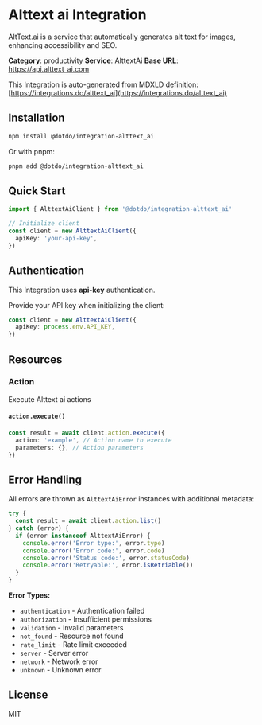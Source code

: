 # Alttext ai Integration

AltText.ai is a service that automatically generates alt text for images, enhancing accessibility and SEO.

**Category**: productivity
**Service**: AlttextAi
**Base URL**: https://api.alttext_ai.com

This Integration is auto-generated from MDXLD definition: [https://integrations.do/alttext_ai](https://integrations.do/alttext_ai)

## Installation

```bash
npm install @dotdo/integration-alttext_ai
```

Or with pnpm:

```bash
pnpm add @dotdo/integration-alttext_ai
```

## Quick Start

```typescript
import { AlttextAiClient } from '@dotdo/integration-alttext_ai'

// Initialize client
const client = new AlttextAiClient({
  apiKey: 'your-api-key',
})
```

## Authentication

This Integration uses **api-key** authentication.

Provide your API key when initializing the client:

```typescript
const client = new AlttextAiClient({
  apiKey: process.env.API_KEY,
})
```

## Resources

### Action

Execute Alttext ai actions

#### `action.execute()`

```typescript
const result = await client.action.execute({
  action: 'example', // Action name to execute
  parameters: {}, // Action parameters
})
```

## Error Handling

All errors are thrown as `AlttextAiError` instances with additional metadata:

```typescript
try {
  const result = await client.action.list()
} catch (error) {
  if (error instanceof AlttextAiError) {
    console.error('Error type:', error.type)
    console.error('Error code:', error.code)
    console.error('Status code:', error.statusCode)
    console.error('Retryable:', error.isRetriable())
  }
}
```

**Error Types:**

- `authentication` - Authentication failed
- `authorization` - Insufficient permissions
- `validation` - Invalid parameters
- `not_found` - Resource not found
- `rate_limit` - Rate limit exceeded
- `server` - Server error
- `network` - Network error
- `unknown` - Unknown error

## License

MIT
